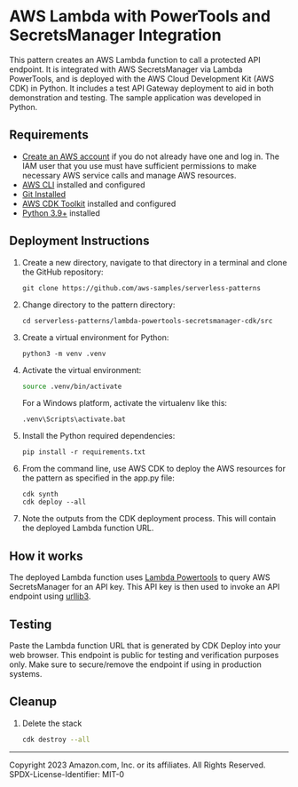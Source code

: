 # AWS Lambda with PowerTools and SecretsManager Integration

This pattern creates an AWS Lambda function to call a protected API endpoint. It is integrated with AWS SecretsManager via Lambda PowerTools, and is deployed with the AWS Cloud Development Kit (AWS CDK) in Python. It includes a test API Gateway deployment to aid in both demonstration and testing. The sample application was developed in Python.

## Requirements

* [Create an AWS account](https://portal.aws.amazon.com/gp/aws/developer/registration/index.html) if you do not already have one and log in. The IAM user that you use must have sufficient permissions to make necessary AWS service calls and manage AWS resources.
* [AWS CLI](https://docs.aws.amazon.com/cli/latest/userguide/install-cliv2.html) installed and configured
* [Git Installed](https://git-scm.com/book/en/v2/Getting-Started-Installing-Git)
* [AWS CDK Toolkit](https://docs.aws.amazon.com/cdk/latest/guide/cli.html) installed and configured
* [Python 3.9+](https://www.python.org/downloads/) installed

## Deployment Instructions

1. Create a new directory, navigate to that directory in a terminal and clone the GitHub repository:
    ```
    git clone https://github.com/aws-samples/serverless-patterns

    ```
1. Change directory to the pattern directory:
    ```
    cd serverless-patterns/lambda-powertools-secretsmanager-cdk/src
    ```
1. Create a virtual environment for Python:
    ```
    python3 -m venv .venv
    ```
1. Activate the virtual environment:
    ```bash
    source .venv/bin/activate
    ```

    For a Windows platform, activate the virtualenv like this:
    ```
    .venv\Scripts\activate.bat
    ```
1. Install the Python required dependencies:
    ```
    pip install -r requirements.txt
    ```
1. From the command line, use AWS CDK to deploy the AWS resources for the pattern as specified in the app.py file:
    ```
    cdk synth
    cdk deploy --all
    ```
1. Note the outputs from the CDK deployment process. This will contain the deployed Lambda function URL.

## How it works

The deployed Lambda function uses [Lambda Powertools](https://awslabs.github.io/aws-lambda-powertools-python/2.5.0/) to query AWS SecretsManager for an API key. This API key is then used to invoke an API endpoint using [urllib3](https://urllib3.readthedocs.io/en/stable/index.html).

## Testing

Paste the Lambda function URL that is generated by CDK Deploy into your web browser. This endpoint is public for testing and verification purposes only. Make sure to secure/remove the endpoint if using in production systems.

## Cleanup

1. Delete the stack
    ```bash
    cdk destroy --all
    ```

----
Copyright 2023 Amazon.com, Inc. or its affiliates. All Rights Reserved.
SPDX-License-Identifier: MIT-0
